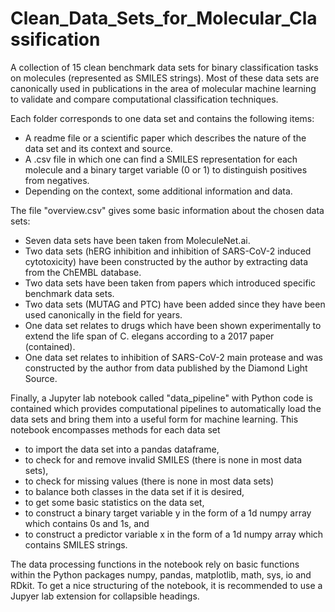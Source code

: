 # Clean_Data_Sets_for_Molecular_Classification
A collection of 15 clean benchmark data sets for binary classification tasks on molecules (represented as SMILES strings). Most of these data sets are canonically used in publications in the area of molecular machine learning to validate and compare computational classification techniques.

Each folder corresponds to one data set and contains the following items:

- A readme file or a scientific paper which describes the nature of the data set and its context and source.
- A .csv file in which one can find a SMILES representation for each molecule and a binary target variable (0 or 1) to distinguish positives from negatives.
- Depending on the context, some additional information and data.

The file "overview.csv" gives some basic information about the chosen data sets: 

- Seven data sets have been taken from MoleculeNet.ai. 
- Two data sets (hERG inhibition and inhibition of SARS-CoV-2 induced cytotoxicity) have been constructed by the author by extracting data from the ChEMBL database.
- Two data sets have been taken from papers which introduced specific benchmark data sets.
- Two data sets (MUTAG and PTC) have been added since they have been used canonically in the field for years.
- One data set relates to drugs which have been shown experimentally to extend the life span of C. elegans according to a 2017 paper (contained).
- One data set relates to inhibition of SARS-CoV-2 main protease and was constructed by the author from data published by the Diamond Light Source.

Finally, a Jupyter lab notebook called "data_pipeline" with Python code is contained which provides computational pipelines to automatically load the data sets and bring them into a useful form for machine learning. This notebook encompasses methods for each data set 

- to import the data set into a pandas dataframe,
- to check for and remove invalid SMILES (there is none in most data sets),
- to check for missing values (there is none in most data sets)
- to balance both classes in the data set if it is desired,
- to get some basic statistics on the data set,
- to construct a binary target variable y in the form of a 1d numpy array which contains 0s and 1s, and
- to construct a predictor variable x in the form of a 1d numpy array which contains SMILES strings.

The data processing functions in the notebook rely on basic functions within the Python packages numpy, pandas, matplotlib, math, sys, io and RDkit. To get a nice structuring of the notebook, it is recommended to use a Jupyer lab extension for collapsible headings.
